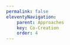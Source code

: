 ```yaml
---
permalink: false
eleventyNavigation:
    parent: Approaches
    key: Co-Creation
    order: 4
---
```

